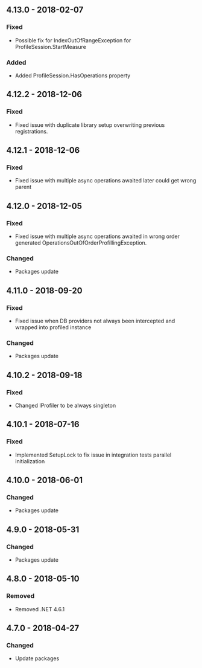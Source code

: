 ## 4.13.0 - 2018-02-07
### Fixed
- Possible fix for IndexOutOfRangeException for ProfileSession.StartMeasure
### Added
- Added ProfileSession.HasOperations property

## 4.12.2 - 2018-12-06
### Fixed
- Fixed issue with duplicate library setup overwriting previous registrations.

## 4.12.1 - 2018-12-06
### Fixed
- Fixed issue with multiple async operations awaited later could get wrong parent

## 4.12.0 - 2018-12-05
### Fixed
- Fixed issue with multiple async operations awaited in wrong order generated OperationsOutOfOrderProfillingException. 
### Changed
- Packages update

## 4.11.0 - 2018-09-20
### Fixed
- Fixed issue when DB providers not always been intercepted and wrapped into profiled instance
### Changed
- Packages update

## 4.10.2 - 2018-09-18
### Fixed
- Changed IProfiler to be always singleton

## 4.10.1 - 2018-07-16
### Fixed
- Implemented SetupLock to fix issue in integration tests parallel initialization

## 4.10.0 - 2018-06-01
### Changed
- Packages update

## 4.9.0 - 2018-05-31
### Changed
- Packages update

## 4.8.0 - 2018-05-10
### Removed
- Removed .NET 4.6.1

## 4.7.0 - 2018-04-27
### Changed
- Update packages